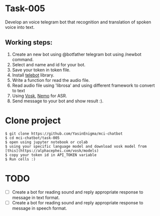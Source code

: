 # Task-005
Develop an voice telegram bot that recognition and translation of spoken voice into text.

## Working steps:
1. Create an new bot using @botfather telegram bot using /newbot command.
2. Select and name and id for your bot.
3. Save your token in token file.
4. Install [telebot](https://github.com/eternnoir/pyTelegramBotAPI) library.
5. Write a function for read the audio file.
6. Read audio file using 'librosa' and using different framework to convert to text
7. Using [Vosk](https://alphacephei.com/vosk/), [Nemo](https://github.com/NVIDIA/NeMo) for ASR.
6. Send message to your bot and show result :). 

# Clone project 
```shell
$ git clone https://github.com/YasinEnigma/mci-chatbot
$ cd mci-chatbot/task-005
$ open using jupyter notebook or colab
$ using your specific language model and download vosk model from [this](https://alphacephei.com/vosk/models)
$ copy your token id in API_TOKEN variable
$ Run cells :)
```


# TODO
- [ ] Create a bot for reading sound and reply appropriate response to message in text format.
- [ ] Create a bot for reading sound and reply appropriate response to message in speech format.
